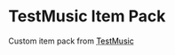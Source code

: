# TestMusic Item Pack
Custom item pack from <a href="https://github.com/PrinceSour/mc-resourcepack-TestMusic.git" style="color: black; text-decoration: underline;text-decoration-style: dotted;">TestMusic</a>

